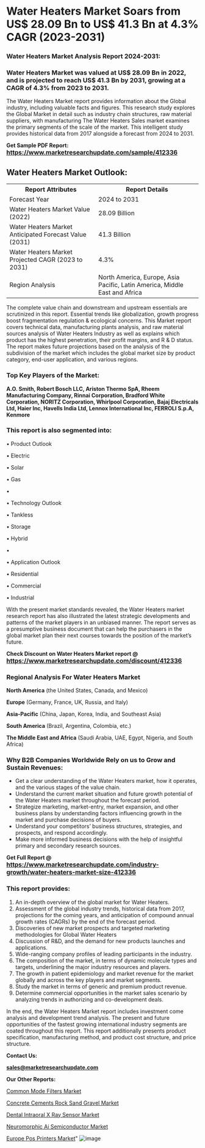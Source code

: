 # Water Heaters Market Soars from US$ 28.09 Bn to US$ 41.3 Bn at 4.3% CAGR (2023-2031)

<strong><h3>Water Heaters Market Analysis Report 2024-2031:</h3></strong>

<strong><h3>Water Heaters Market was valued at US$ 28.09 Bn in 2022, and is projected to reach US$ 41.3 Bn by 2031, growing at a CAGR of 4.3% from 2023 to 2031.</h3></strong>

The Water Heaters Market report provides information about the Global industry, including valuable facts and figures. This research study explores the Global Market in detail such as industry chain structures, raw material suppliers, with manufacturing The Water Heaters Sales market examines the primary segments of the scale of the market. This intelligent study provides historical data from 2017 alongside a forecast from 2024 to 2031.

<strong>Get Sample PDF Report: <a href=https://www.marketresearchupdate.com/sample/412336><font size=3 color=#0000ff>https://www.marketresearchupdate.com/sample/412336</font></a></strong>

<html>
<body>

<h2>Water Heaters Market Outlook:</h2>

<table>
  <tr>
    <th>Report Attributes</th>
    <th>Report Details</th>
  </tr>
  <tr>
    <td>Forecast Year</td>
    <td>2024 to 2031</td>
  </tr>
  <tr>
    <td>Water Heaters Market Value (2022)</td>
    <td>28.09 Billion</td>
  </tr>
  <tr>
    <td>Water Heaters Market Anticipated Forecast Value (2031)</td>
    <td>41.3 Billion</td>
  </tr>
  <tr>
    <td>Water Heaters Market Projected CAGR (2023 to 2031)</td>
    <td>4.3%</td>
  </tr>
  <tr>
    <td>Region Analysis</td>
    <td>North America, Europe, Asia Pacific, Latin America, Middle East and Africa</td>
  </tr>
</table>

</body>
</html>

The complete value chain and downstream and upstream essentials are scrutinized in this report. Essential trends like globalization, growth progress boost fragmentation regulation &amp; ecological concerns. This Market report covers technical data, manufacturing plants analysis, and raw material sources analysis of Water Heaters Industry as well as explains which product has the highest penetration, their profit margins, and R & D status. The report makes future projections based on the analysis of the subdivision of the market which includes the global market size by product category, end-user application, and various regions.

<strong><h3>Top Key Players of the Market:</h3></strong>

<strong>A.O. Smith, Robert Bosch LLC, Ariston Thermo SpA, Rheem Manufacturing Company, Rinnai Corporation, Bradford White Corporation, NORITZ Corporation, Whirlpool Corporation, Bajaj Electricals Ltd, Haier Inc, Havells India Ltd, Lennox International Inc, FERROLI S.p.A, Kenmore</strong>

<strong><h3>This report is also segmented into:</h3></strong>

• Product Outlook

• Electric

• Solar

• Gas

• 

• Technology Outlook

• Tankless

• Storage

• Hybrid

• 

• Application Outlook

• Residential

• Commercial

• Industrial

With the present market standards revealed, the Water Heaters market research report has also illustrated the latest strategic developments and patterns of the market players in an unbiased manner. The report serves as a presumptive business document that can help the purchasers in the global market plan their next courses towards the position of the market’s future.

<strong>Check Discount on Water Heaters Market report @ <a href=https://www.marketresearchupdate.com/discount/412336><font size=3 color=#0000ff>https://www.marketresearchupdate.com/discount/412336</font></a></strong>

<strong><h3>Regional Analysis For Water Heaters Market</h3></strong>

<strong>North America</strong> (the United States, Canada, and Mexico)

<strong>Europe</strong> (Germany, France, UK, Russia, and Italy)

<strong>Asia-Pacific</strong> (China, Japan, Korea, India, and Southeast Asia)

<strong>South America</strong> (Brazil, Argentina, Colombia, etc.)

<strong>The Middle East and Africa</strong> (Saudi Arabia, UAE, Egypt, Nigeria, and South Africa)

<strong><h3>Why B2B Companies Worldwide Rely on us to Grow and Sustain Revenues:</h3></strong>
<ul>
  <li>Get a clear understanding of the Water Heaters market, how it operates, and the various stages of the value chain.</li>
  <li>Understand the current market situation and future growth potential of the Water Heaters market throughout the forecast period.</li>
  <li>Strategize marketing, market-entry, market expansion, and other business plans by understanding factors influencing growth in the market and purchase decisions of buyers.</li>
  <li>Understand your competitors’ business structures, strategies, and prospects, and respond accordingly.</li>
  <li>Make more informed business decisions with the help of insightful primary and secondary research sources.</li>
</ul>

<strong>Get Full Report @ <a href=https://www.marketresearchupdate.com/industry-growth/water-heaters-market-size-412336><font size=3 color=#0000ff>https://www.marketresearchupdate.com/industry-growth/water-heaters-market-size-412336</font></a></strong>

<strong><h3>This report provides:</h3></strong>
<ol>
  <li>An in-depth overview of the global market for Water Heaters.</li>
  <li>Assessment of the global industry trends, historical data from 2017, projections for the coming years, and anticipation of compound annual growth rates (CAGRs) by the end of the forecast period.</li>
  <li>Discoveries of new market prospects and targeted marketing methodologies for Global Water Heaters</li>
  <li>Discussion of R&amp;D, and the demand for new products launches and applications.</li>
  <li>Wide-ranging company profiles of leading participants in the industry.</li>
  <li>The composition of the market, in terms of dynamic molecule types and targets, underlining the major industry resources and players.</li>
  <li>The growth in patient epidemiology and market revenue for the market globally and across the key players and market segments.</li>
  <li>Study the market in terms of generic and premium product revenue.</li>
  <li>Determine commercial opportunities in the market sales scenario by analyzing trends in authorizing and co-development deals.</li>
</ol>

In the end, the Water Heaters Market report includes investment come analysis and development trend analysis. The present and future opportunities of the fastest growing international industry segments are coated throughout this report. This report additionally presents product specification, manufacturing method, and product cost structure, and price structure.

<strong>Contact Us:</strong>

<strong>sales@marketresearchupdate.com</strong>

<strong>Our Other Reports:</strong>

<a href=https://www.linkedin.com/pulse/common-mode-filters-market-opportunities-stay>Common Mode Filters Market</a>

<a href=https://www.linkedin.com/pulse/concrete-cements-rock-sand-gravel-market-current>Concrete Cements Rock Sand Gravel Market</a>

<a href=https://www.linkedin.com/pulse/dental-intraoral-x-ray-sensor-market-analysis>Dental Intraoral X Ray Sensor Market</a>

<a href=https://www.linkedin.com/pulse/neuromorphic-ai-semiconductor-market-2f>Neuromorphic Ai Semiconductor Market</a>

<a href=https://www.linkedin.com/pulse/europe-pos-printers-market-2023-current-future>Europe Pos Printers Market</a>"
![image](https://github.com/johnrobertjr/Market-Research-Update/assets/154120476/dbcfc039-0dec-44b3-9cd3-679d95029a40)
